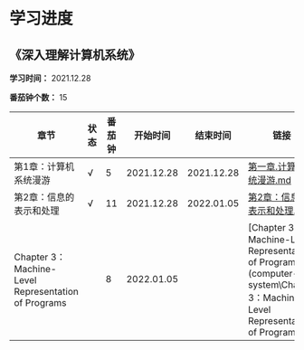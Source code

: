 # 学习进度

## 《深入理解计算机系统》

**学习时间：** 2021.12.28

**番茄钟个数：** 15

| 章节                                                | 状态 | 番茄钟 | 开始时间   | 结束时间   | 链接                                                         |
| --------------------------------------------------- | ---- | ------ | ---------- | ---------- | ------------------------------------------------------------ |
| 第1章：计算机系统漫游                               | √    | 5      | 2021.12.28 | 2021.12.28 | [第一章.计算机系统漫游.md](computer-system\第一章.计算机系统漫游.md) |
| 第2章：信息的表示和处理                             | √    | 11     | 2021.12.28 | 2022.01.05 | [第2章：信息的表示和处理.md](computer-system\第2章：信息的表示和处理.md) |
| Chapter 3：Machine-Level Representation of Programs |      | 8      | 2022.01.05 |            | [Chapter 3：Machine-Level Representation of Programs](computer-system\Chapter 3：Machine-Level Representation of Programs) |

